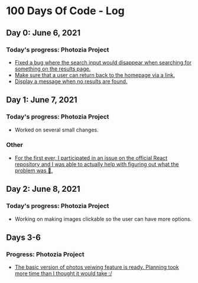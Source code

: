 # 100 Days Of Code - Log

## Day 0: June 6, 2021

### Today's progress: Photozia Project
 - [Fixed a bug where the search input would disappear when searching for something on the results page.](https://github.com/Rodanus/pictures-grid/commit/71f7817309ceb6017e2cd17c46d4bdb6fdd6e717)
 - [Make sure that a user can return back to the homepage via a link.](https://github.com/Rodanus/pictures-grid/commit/dd0443c557903ef7a8dc0cc9bd9ea849ab6c6b33) 
 - [Display a message when no results are found.](https://github.com/Rodanus/pictures-grid/commit/fc6ccc3263402dd01c368c2da0a6f63823186cb9)


## Day 1: June 7, 2021
### Today's progress: Photozia Project
 - Worked on several small changes.
 ### Other
 - [For the first ever, I participated in an issue on the official React repository and I was able to actually help with figuring out what the problem was 🤩.](https://github.com/facebook/react/issues/21533#issuecomment-856783404)


## Day 2: June 8, 2021
### Today's progress: Photozia Project
 - Working on making images clickable so the user can have more options. 

## Days 3-6
### Progress: Photozia Project
 - [The basic version of photos veiwing feature is ready. Planning took more time than I thought it would take :/](https://github.com/Rodanus/pictures-grid/commit/8a4fbc3c91012c36e2137f3365772d330c10175b)
